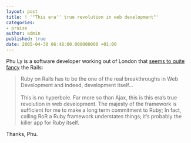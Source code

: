 ```yaml
---
layout: post
title: ! '"This era'' true revolution in web development"'
categories:
- praise
author: admin
published: true
date: 2005-04-30 06:48:00.000000000 +01:00
---
```

<p>Phu Ly is a software developer working out of London that <a href="http://www.ifelse.co.uk/archives/2005/04/30/ruby-on-rails/">seems to quite fancy</a> the Rails:</p>
<blockquote>Ruby on Rails has to be the one of the real breakthroughs in Web Development and indeed, development itself&#8230;<br />
<br />
This is no hyperbole. Far more so than Ajax, this is this era&rsquo;s true revolution in web development. The majesty of the framework is sufficient for me to make a long term commitment to Ruby; In fact, calling RoR a Ruby framework understates things; it&rsquo;s probably the killer app for Ruby itself.</blockquote>
<p>Thanks, Phu.</p>